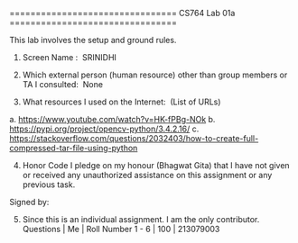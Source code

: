================================ CS764 Lab 01a ================================

This lab involves the setup and ground rules.

1. Screen Name :  SRINIDHI

2. Which external person (human resource) other than group members or TA I consulted:  None

3. What resources I used on the Internet:  (List of URLs)

a. https://www.youtube.com/watch?v=HK-fPBg-NOk
b. https://pypi.org/project/opencv-python/3.4.2.16/
c. https://stackoverflow.com/questions/2032403/how-to-create-full-compressed-tar-file-using-python

4. Honor Code
I pledge on my honour (Bhagwat Gita) that I have not given or received any unauthorized 
assistance on this assignment or any previous task.  

Signed by:  <Akella Venkata Surya Srinidhi>

5. Since this is an individual assignment. I am the only contributor.
Questions | Me  | Roll Number
    1 - 6 | 100 | 213079003
